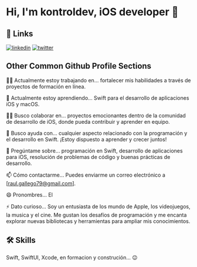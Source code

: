 
# Hi, I'm kontroldev, iOS developer 👋


## 🔗 Links
[![linkedin](https://img.shields.io/badge/linkedin-0A66C2?style=for-the-badge&logo=linkedin&logoColor=white)](https://www.linkedin.com/in/raulgallegoalonso/)
[![twitter](https://img.shields.io/badge/twitter-1DA1F2?style=for-the-badge&logo=twitter&logoColor=white)](https://twitter.com/kontrol_deejay)


## Other Common Github Profile Sections
👩‍💻 Actualmente estoy trabajando en... fortalecer mis habilidades a través de proyectos de formación en línea.

🧠 Actualmente estoy aprendiendo... Swift para el desarrollo de aplicaciones iOS y macOS.

👯‍♀️ Busco colaborar en... proyectos emocionantes dentro de la comunidad de desarrollo de iOS, donde pueda contribuir y aprender en equipo.

🤔 Busco ayuda con... cualquier aspecto relacionado con la programación y el desarrollo en Swift. ¡Estoy dispuesto a aprender y crecer juntos!

💬 Pregúntame sobre... programación en Swift, desarrollo de aplicaciones para iOS, resolución de problemas de código y buenas prácticas de desarrollo.

📫 Cómo contactarme... Puedes enviarme un correo electrónico a [raul.gallego79@gmail.com].

😄 Pronombres... El

⚡️ Dato curioso... Soy un entusiasta de los mundo de Apple, los videojuegos, la musica y el cine. Me gustan los desafíos de programación y me encanta explorar nuevas bibliotecas y herramientas para ampliar mis conocimientos.
## 🛠 Skills
Swift, SwiftUI, Xcode, en formacion y construción... 😉


